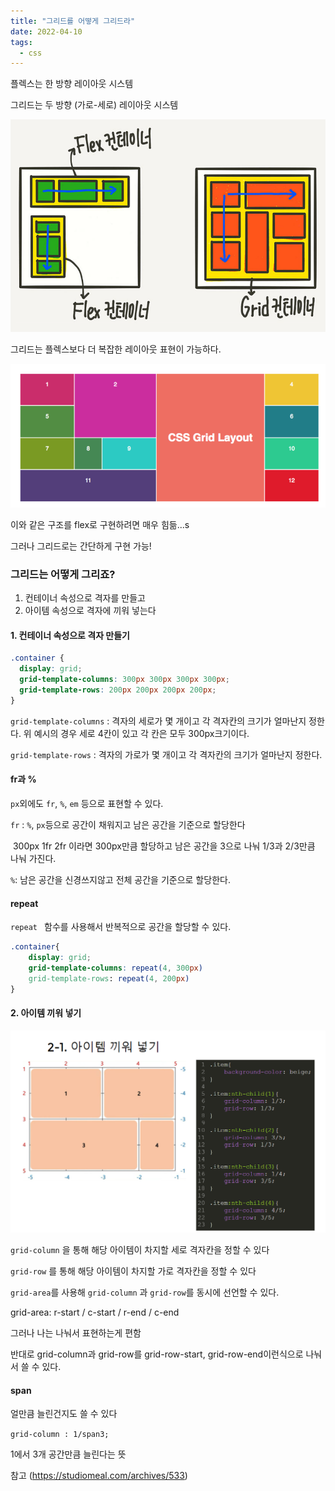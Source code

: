 ```yaml
---
title: "그리드를 어떻게 그리드라"
date: 2022-04-10
tags:
  - css
---
```


플렉스는 한 방향 레이아웃 시스템

그리드는 두 방향 (가로-세로) 레이아웃 시스템

![](./flex-grid.png)

그리드는 플렉스보다 더 복잡한 레이아웃 표현이 가능하다.

![](./grid-ex1.png)

이와 같은 구조를 flex로 구현하려면 매우 힘듦...s

그러나 그리드로는 간단하게 구현 가능!

### 그리드는 어떻게 그리죠?

1. 컨테이너 속성으로 격자를 만들고
2. 아이템 속성으로 격자에 끼워 넣는다

#### 1. 컨테이너 속성으로 격자 만들기

```css
.container {
  display: grid;
  grid-template-columns: 300px 300px 300px 300px;
  grid-template-rows: 200px 200px 200px 200px;
}
```

`grid-template-columns` : 격자의 세로가 몇 개이고 각 격자칸의 크기가 얼마난지 정한다. 위 예시의 경우 세로 4칸이 있고 각 칸은 모두 300px크기이다.

`grid-template-rows` : 격자의 가로가 몇 개이고 각 격자칸의 크기가 얼마난지 정한다.

#### fr과 %

`px`외에도 `fr`, `%`, `em` 등으로 표현할 수 있다.

`fr` : `%`, `px`등으로 공간이 채워지고 남은 공간을 기준으로 할당한다

​ 300px 1fr 2fr 이라면 300px만큼 할당하고 남은 공간을 3으로 나눠 1/3과 2/3만큼 나눠 가진다.

`%`: 남은 공간을 신경쓰지않고 전체 공간을 기준으로 할당한다.

#### repeat

`repeat ` 함수를 사용해서 반복적으로 공간을 할당할 수 있다.

```css
.container{
    display: grid;
    grid-template-columns: repeat(4, 300px)
    grid-template-rows: repeat(4, 200px)
}
```

#### 2. 아이템 끼워 넣기

![](./grid-item.png)

`grid-column` 을 통해 해당 아이템이 차지할 세로 격자칸을 정할 수 있다

`grid-row` 를 통해 해당 아이템이 차지할 가로 격자칸을 정할 수 있다

`grid-area`를 사용해 `grid-column` 과 `grid-row`를 동시에 선언할 수 있다.

grid-area: r-start / c-start / r-end / c-end

그러나 나는 나눠서 표현하는게 편함

반대로 grid-column과 grid-row를 grid-row-start, grid-row-end이런식으로 나눠서 쓸 수 있다.

#### span

얼만큼 늘린건지도 쓸 수 있다

`grid-column : 1/span3;`

1에서 3개 공간만큼 늘린다는 뜻

참고 (https://studiomeal.com/archives/533)
